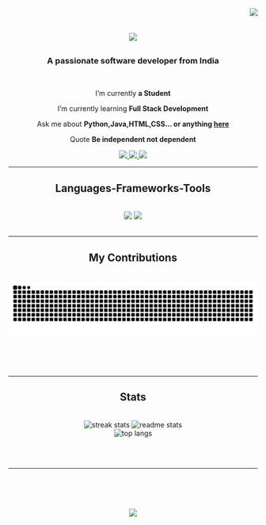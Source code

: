 
<img align="right" src="https://visitor-badge.laobi.icu/badge?page_id=K-Naveenkumar1.K-Naveenkumar1" />

<h1 align="center">
    <img src="https://readme-typing-svg.herokuapp.com/?font=Righteous&size=35&center=true&vCenter=true&width=500&height=70&duration=4000&lines=Hi+There!+👋;+I'm+K.Naveen+Kumar!;" />
</h1>

<h3 align="center">A passionate software developer from India</h3>

<br/>

<div align="center">
 
 I’m currently **a Student**
 
 I’m currently learning **Full Stack Development**

 Ask me about **Python,Java,HTML,CSS... or anything [here](https://github.com/K-Naveenkumar1/K-Naveenkumar1/issues)**

 Quote **Be independent not dependent**

 </div>
 
<div align="center"> 
  <a href="naveenkumar5385@gmail.com">
    <img src="https://img.shields.io/badge/Gmail-333333?style=for-the-badge&logo=gmail&logoColor=red" />
  </a>
  <a href="https://www.linkedin.com/in/naveen-kumar-k-8263372a9/" target="_blank">
    <img src="https://img.shields.io/badge/LinkedIn-0077B5?style=for-the-badge&logo=linkedin&logoColor=white" target="_blank" />
  </a>
  <a href="https://k-naveen.netlify.app/" target="_blank">
     <img src="https://img.shields.io/badge/Portfolio-FF5722?style=for-the-badge&logo=todoist&logoColor=white" target="_blank" /> 
  </a>
</div>

 <hr/>
 
<h2 align="center"> Languages-Frameworks-Tools </h2>
<br/>
<div align="center">
    <img src="https://skillicons.dev/icons?i=,html,css,vscode,github,tailwind,git,nextjs,wordpress,figma,webflow" />
    <img src="https://skillicons.dev/icons?i=python,javascript,c,java,mysql,react,nodejs,kotlin" /><br>
</div>

<br/>
<hr/>

<div align="center">
  <h2> My Contributions </h2>
  <br>
  <img alt="snake eating my contributions" src="https://raw.githubusercontent.com/K-Naveenkumar1/K-Naveenkumar1/output/github-contribution-grid-snake-dark.svg" />
  
  <br/><br/><br/>
</div>

<hr/>

<h2 align="center"> Stats </h2>
<br>
<div align=center>
    <img width=390 src="https://github-readme-streak-stats.herokuapp.com/?user=K-Naveenkumar1&count_private=true&theme=react&border_radius=10" alt="streak stats"/>
  <img  width=390 src="https://github-readme-stats.vercel.app/api?username=K-Naveenkumar1&count_private=true&show_icons=true&theme=react&rank_icon=github&border_radius=10" alt="readme stats" />
  <br/>
  <img align="centre" width=390 src="https://github-readme-stats.vercel.app/api/top-langs/?username=K-Naveenkumar1&langs_count=8&layout=compact&theme=react&border_radius=10&size_weight=0.5&count_weight=0.5&exclude_repo=github-readme-stats" alt="top langs" />
</div>


<br/><br/>

<hr/>

<br/>

<h1 align="center">
    <img src="https://readme-typing-svg.herokuapp.com/?font=Righteous&size=35&center=true&vCenter=true&width=500&height=70&duration=4000&lines=Thanks+For+Visiting!+🙏;+message+me+on+Linkedin!;I'm+always+down+to+collab" />
</h1>


